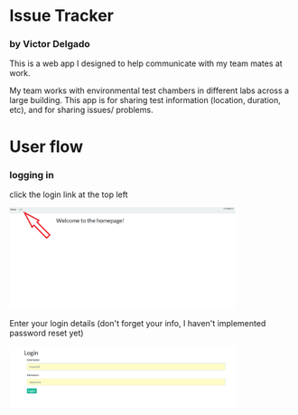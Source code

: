 # Issue Tracker

### by Victor Delgado

This is a web app I designed to help communicate with my team mates at work. 

My team works with environmental test chambers in different labs across a large building. This app is for sharing test information (location, duration, etc), and for sharing issues/ problems. 


# User flow

### logging in


click the login link at the top left

<img src="./readme_stuff/login.png" width="400">


Enter your login details (don't forget your info, I haven't implemented password reset yet)

<img src="./readme_stuff/loginInfo.png" width="400">